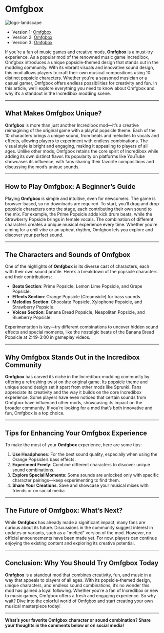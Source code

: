# Omfgbox

![logo-landscape](https://github.com/user-attachments/assets/ce5f52df-156c-48e5-9012-fe6c1f8aa38c)


- Version 1: [Omfgbox](https://sprunki-incredibox.org/game/incredibox-omfgbox)
- Version 2: [Omfgbox](https://sprunki.la/game/incredibox-omfgbox)
- Version 3: [Omfgbox](https://scrunkly.org/game/incredibox-omfgbox)


If you're a fan of music games and creative mods, **Omfgbox** is a must-try experience. As a popular mod of the renowned music game Incredibox, Omfgbox introduces a unique popsicle-themed design that stands out in the modding community. With its vibrant visuals and innovative sound design, this mod allows players to craft their own musical compositions using 10 distinct popsicle characters. Whether you're a seasoned musician or a casual gamer, Omfgbox offers endless possibilities for creativity and fun. In this article, we’ll explore everything you need to know about Omfgbox and why it’s a standout in the Incredibox modding scene.

---

## **What Makes Omfgbox Unique?**

**Omfgbox** is more than just another Incredibox mod—it’s a creative reimagining of the original game with a playful popsicle theme. Each of the 10 characters brings a unique sound, from beats and melodies to vocals and effects, allowing players to experiment with endless combinations. The visual style is bright and engaging, making it appealing to players of all ages. Unlike other mods, Omfgbox retains the core spirit of Incredibox while adding its own distinct flavor. Its popularity on platforms like YouTube showcases its influence, with fans sharing their favorite compositions and discussing the mod’s unique sounds.

---

## **How to Play Omfgbox: A Beginner’s Guide**

Playing **Omfgbox** is simple and intuitive, even for newcomers. The game is browser-based, so no downloads are required. To start, you’ll drag and drop popsicle characters onto the stage, each contributing their own sound to the mix. For example, the Prime Popsicle adds kick drum beats, while the Strawberry Popsicle brings in female vocals. The combination of different characters creates a unique musical experience every time. Whether you’re aiming for a chill vibe or an upbeat rhythm, Omfgbox lets you explore and discover your perfect sound.

---

## **The Characters and Sounds of Omfgbox**

One of the highlights of **Omfgbox** is its diverse cast of characters, each with their own sound profile. Here’s a breakdown of the popsicle characters and their contributions:

- **Beats Section**: Prime Popsicle, Lemon Lime Popsicle, and Grape Popsicle.
- **Effects Section**: Orange Popsicle (Creamsicle) for bass sounds.
- **Melodies Section**: Chocolate Popsicle, Xylophone Popsicle, and Strawberry Popsicle.
- **Voices Section**: Banana Bread Popsicle, Neapolitan Popsicle, and Blueberry Popsicle.

Experimentation is key—try different combinations to uncover hidden sound effects and special moments, like the nostalgic beats of the Banana Bread Popsicle at 2:49-3:00 in gameplay videos.

---

## **Why Omfgbox Stands Out in the Incredibox Community**

**Omfgbox** has carved its niche in the Incredibox modding community by offering a refreshing twist on the original game. Its popsicle theme and unique sound design set it apart from other mods like Sprunki. Fans appreciate its creativity and the way it builds on the core Incredibox experience. Some players have even noticed that certain sounds from Omfgbox have influenced other mods, showcasing its impact on the broader community. If you’re looking for a mod that’s both innovative and fun, Omfgbox is a top choice.

---

## **Tips for Enhancing Your Omfgbox Experience**

To make the most of your **Omfgbox** experience, here are some tips:

1. **Use Headphones**: For the best sound quality, especially when using the Orange Popsicle’s bass effects.
2. **Experiment Freely**: Combine different characters to discover unique sound combinations.
3. **Explore Special Moments**: Some sounds are unlocked only with specific character pairings—keep experimenting to find them.
4. **Share Your Creations**: Save and showcase your musical mixes with friends or on social media.

---

## **The Future of Omfgbox: What’s Next?**

While **Omfgbox** has already made a significant impact, many fans are curious about its future. Discussions in the community suggest interest in updates or variants, such as a "melted" version of the mod. However, no official announcements have been made yet. For now, players can continue enjoying the existing content and exploring its creative potential.

---

## **Conclusion: Why You Should Try Omfgbox Today**

**Omfgbox** is a standout mod that combines creativity, fun, and music in a way that appeals to players of all ages. With its popsicle-themed design, unique characters, and endless sound combinations, it’s no wonder this mod has gained a loyal following. Whether you’re a fan of Incredibox or new to music games, Omfgbox offers a fresh and engaging experience. So why wait? Dive into the colorful world of Omfgbox and start creating your own musical masterpiece today!

---

**What’s your favorite Omfgbox character or sound combination? Share your thoughts in the comments below or on social media!**
